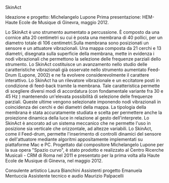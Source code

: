 SkinAct

Ideazione e progetto: Michelangelo Lupone
Prima presentazione: HEM-Haute Ecole de Musique di Ginevra, maggio 2012.



Lo SkinAct è uno strumento aumentato a percussione. È composto da una cornice alta 20 centimetri su cui è posta una membrana di 40 pollici, per un diametro totale di 106 centimetri.Sulla membrana sono posizionati un sensore e un attuatore vibrazionali. Una mappa composta da 21 cerchi e 13 diametri, disegnata sulla superficie della membrana, mette in evidenza i nodi vibrazionali che permettono la selezione delle frequenze parziali dello strumento. Lo SkinAct costituisce un avanzamento nello studio delle caratteristiche vibrazionali già osservate nello strumento aumentato Feed-Drum (Lupone, 2002) e ne fa evolvere considerevolmente il carattere interattivo.
Lo SkinAct ha un rilevatore vibrazionale e un eccitatore posti in condizione di feed-back tramite la membrana. Tale caratteristica permette di scegliere diversi modi di accordatura (con fondamentale variante fra 30 e 45 Hz ) mantenendo un'elevata possibilità di selezione delle frequenze parziali. Queste ultime vengono selezionate imponendo nodi vibrazionali in coincidenza dei cerchi e dei diametri della mappa.
La tipologia della membrana è stata accuratamente studiata e scelta per permettere anche la proiezione dinamica della luce in relazione al gesto dell'interprete.
Lo SkinAct è ancorato ad un sistema meccanico che ne permette l'uso in posizione sia verticale che orizzontale, ad altezze variabili.
Lo SkinAct, come il Feed-drum, permette l'inserimento di controlli dinamici del sensore e dell'attuatore mediante algoritmi appositamente implementati su piattaforme Mac e PC.  Progettato dal compositore Michelangelo Lupone per la sua opera "Spazio curvo", è stato prodotto e realizzato al Centro Ricerche Musicali - CRM di Roma nel 2011 e presentato per la prima volta alla Haute Ecole de Musique di Ginevra, nel maggio 2012.

Consulente artistico Laura Bianchini
Assistenti progetto Emanuela Mentuccia
Assistente tecnico e audio Maurizio Palpacelli

